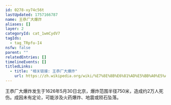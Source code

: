 ```yaml
---
id: 0278-xy74c56t
lastUpdated: 1757166787
name: 王恭厂大爆炸
aliases: []
layer: 2
categoryId: cat_1wmCydV7
tagIds:
  - tag_TRpfu-I4
nsfw: false
parent: ""
relatedEntries: []
timelineEvents: []
titledLinks:
  - title: "相关链接: 王恭厂大爆炸"
    url: https://zh.wikipedia.org/wiki/%E7%8E%8B%E6%81%AD%E5%BB%A0%E5%A4%A7%E7%88%86%E7%82%B8
---
```


王恭厂大爆炸发生于1626年5月30日北京，爆炸范围半径750米，造成约2万人死伤。成因未有定论，可能涉及火药爆炸、地震或陨石坠落。